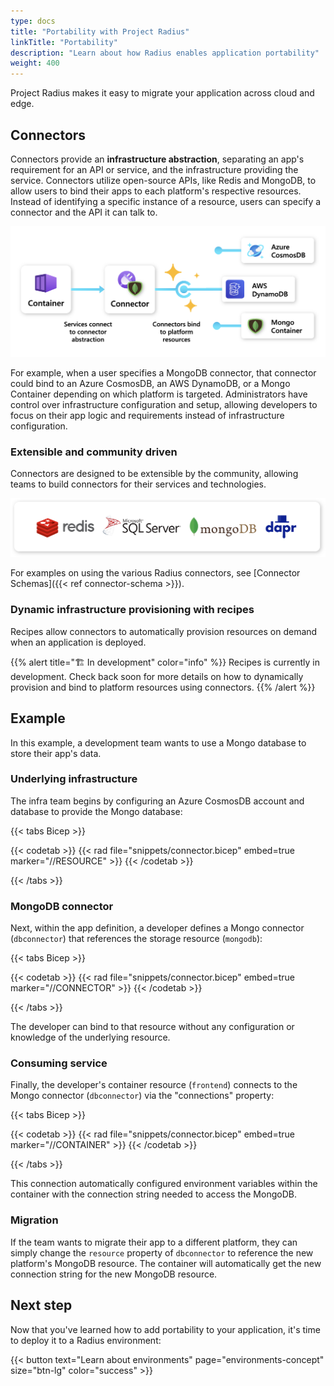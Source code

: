 ```yaml
---
type: docs
title: "Portability with Project Radius"
linkTitle: "Portability"
description: "Learn about how Radius enables application portability"
weight: 400
---
```


Project Radius makes it easy to migrate your application across cloud and edge.

## Connectors

Connectors provide an **infrastructure abstraction**, separating an app's requirement for an API or service, and the infrastructure providing the service. Connectors utilize open-source APIs, like Redis and MongoDB, to allow users to bind their apps to each platform's respective resources. Instead of identifying a specific instance of a resource, users can specify a connector and the API it can talk to.

<img width="800px" alt="Diagram of a connector binding to three separate instances of MongoDB" src="connector.png">

For example, when a user specifies a MongoDB connector, that connector could bind to an Azure CosmosDB, an AWS DynamoDB, or a Mongo Container depending on which platform is targeted. Administrators have control over infrastructure configuration and setup, allowing developers to focus on their app logic and requirements instead of infrastructure configuration.

### Extensible and community driven

Connectors are designed to be extensible by the community, allowing teams to build connectors for their services and technologies.

<img width="600px" alt="Diagram of different connector types" src="connector-types.png"><br />

For examples on using the various Radius connectors, see [Connector Schemas]({{< ref connector-schema >}}).

### Dynamic infrastructure provisioning with recipes

Recipes allow connectors to automatically provision resources on demand when an application is deployed.

{{% alert title="🏗 In development" color="info" %}}
Recipes is currently in development. Check back soon for more details on how to dynamically provision and bind to platform resources using connectors.
{{% /alert %}}

## Example

In this example, a development team wants to use a Mongo database to store their app's data.

### Underlying infrastructure

The infra team begins by configuring an Azure CosmosDB account and database to provide the Mongo database:

{{< tabs Bicep >}}

{{< codetab >}}
{{< rad file="snippets/connector.bicep" embed=true marker="//RESOURCE" >}}
{{< /codetab >}}

{{< /tabs >}}

### MongoDB connector

Next, within the app definition, a developer defines a Mongo connector (`dbconnector`) that references the storage resource (`mongodb`): 

{{< tabs Bicep >}}

{{< codetab >}}
{{< rad file="snippets/connector.bicep" embed=true marker="//CONNECTOR" >}}
{{< /codetab >}}

{{< /tabs >}}

The developer can bind to that resource without any configuration or knowledge of the underlying resource.  

### Consuming service

Finally, the developer's container resource (`frontend`) connects to the Mongo connector (`dbconnector`) via the "connections" property:

{{< tabs Bicep >}}

{{< codetab >}}
{{< rad file="snippets/connector.bicep" embed=true marker="//CONTAINER" >}}
{{< /codetab >}}

{{< /tabs >}}

This connection automatically configured environment variables within the container with the connection string needed to access the MongoDB.

### Migration

If the team wants to migrate their app to a different platform, they can simply change the `resource` property of `dbconnector` to reference the new platform's MongoDB resource. The container will automatically get the new connection string for the new MongoDB resource.

## Next step

Now that you've learned how to add portability to your application, it's time to deploy it to a Radius environment:

{{< button text="Learn about environments" page="environments-concept" size="btn-lg" color="success" >}}